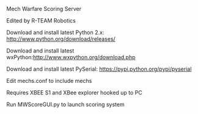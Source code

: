 Mech Warfare Scoring Server

Edited by R-TEAM Robotics

Download and install latest Python 2.x: http://www.python.org/download/releases/

Download and install latest wxPython:http://www.wxpython.org/download.php

Download and install latest PySerial: https://pypi.python.org/pypi/pyserial

Edit mechs.conf to include mechs

Requires XBEE S1 and XBee explorer hooked up to PC

Run MWScoreGUI.py to launch scoring system
